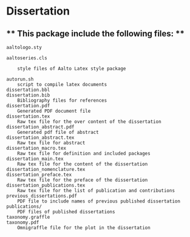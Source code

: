 
Dissertation
============



** This package include the following files: **
-----------------------------------------------

    aaltologo.sty

    aaltoseries.cls

        style files of Aalto Latex style package

    autorun.sh
        script to compile latex documents
    dissertation.bbl
    dissertation.bib
        Bibliography files for references
    dissertation.pdf
        Generated PDF document file
    dissertation.tex
        Raw tex file for the over content of the dissertation
    dissertation_abstract.pdf
        Generated pdf file of abstract
    dissertation_abstract.tex
        Raw tex file for abstract
    dissertation_macro.tex
        Raw tex file for definition and included packages
    dissertation_main.tex
        Raw tex file for the content of the dissertation
    dissertation_nomenclature.tex
    dissertation_preface.tex
        Raw tex file for the preface of the dissertation
    dissertation_publications.tex
        Raw tex file for the list of publication and contributions
    previous_dissertations.pdf
        PDF file to include names of previous published dissertation 
    publications/
        PDF files of published dissertations
    taxonomy.graffle
    taxonomy.pdf
        Omnigraffle file for the plot in the dissertation
